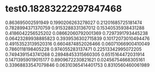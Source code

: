 # test0.18283222297847468
0.863695002591949
0.1990206263278027
0.21201685725181474
0.7828994371370759
0.9153288331367012
0.15340535938431288
0.4186042256525202
0.08662060792001369
0.7297391793445238
0.06423289938885823
0.3939536302715839
0.10172073010494476
0.49153523139520316
0.6604874852026466
0.06071066900410049
0.7860118198405228
0.974055283137471
0.22513342995072205
0.7494391543741268
0.28948453315660305
0.6515164472031914
0.14713959019015177
0.8909672230821621
0.02456754668305161
0.33968833547079846
0.06310365414401753
0.8310560460061989

